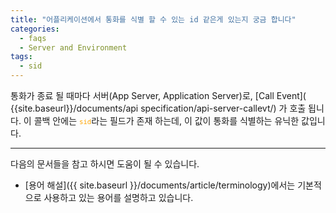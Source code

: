 ```yaml
---
title: "어플리케이션에서 통화를 식별 할 수 있는 id 같은게 있는지 궁금 합니다"
categories:
  - faqs
  - Server and Environment
tags:
  - sid
---
```



통화가 종료 될 때마다 서버(App Server, Application Server)로, [Call Event]( {{site.baseurl}}/documents/api specification/api-server-callevt/) 가 호출 됩니다. 
이 콜백 안에는 <span style="font-size: 90%; color:orange">`sid`</span>라는 필드가 존재 하는데, 이 값이 통화를 식별하는 유닉한 값입니다.



----

다음의 문서들을 참고 하시면 도움이 될 수 있습니다.
* [용어 해설]({{ site.baseurl }}/documents/article/terminology)에서는 기본적으로 사용하고 있는 용어를 설명하고 있습니다.

